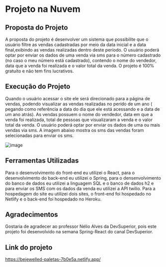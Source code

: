 # Projeto na Nuvem

## Proposta do Projeto
<p>A proposta do projeto é desenvolver um sistema que possibilite que o usuário filtre as vendas cadastradas por meio da data inicial e a data final,exibindo as vendas realizadas dentro deste período. O usuário poderá optar por enviar os dados de uma venda via sms para o número cadastrado (no caso o meu número está cadastrado), contendo o nome do vendedor, data que a venda foi realizada e o valor total da venda. O projeto é 100% gratuíto e não tem fins lucrativos.</p>

## Execução do Projeto

<p>Quando o usuário acessar o site ele será direcionado para a página de vendas, podendo visualizar as vendas realizadas no perído de um ano ( pegando como
referência a data do dia que ele está acessando e a data de um ano atrás). As vendas possuem o nome do vendedor, data em que a venda foi realizada, total de pessoas que visualizaram a venda e o valor total da venda. O usuário poderá optar por enviar os dados de uma ou mais vendas via sms. A imagem abaixo mostra os sms das vendas foram selecionadas para enviar os sms.</p>

![image](https://user-images.githubusercontent.com/88737312/184908654-3d5b3b79-2eea-4887-9bb7-33adf96a0486.png)

## Ferramentas Utilizadas

<p>Para o desenvolvimento do front-end eu utilizei o React, para o desenvolvimento do back-end eu utilizei o Spring, para o densenvolvimento do banco de dados eu utilizei a linguagem SQL e o banco de dados h2 e para enviar os SMS com os dados da venda eu utilizei a API twilio. Para a hospedagem do site eu utilizei dois sites, o front-end foi hospedado no Netlify e o back-end foi hospedado no Heroku.</p>

## Agradecimentos

<p>Gostaria de agradecer ao professor Nélio Alves da DevSuperior, pois este projeto foi desenvolvido na semana Spring-React do canal DevSuperior. </p>

## Link do projeto

https://bejewelled-paletas-7b0e5a.netlify.app/

